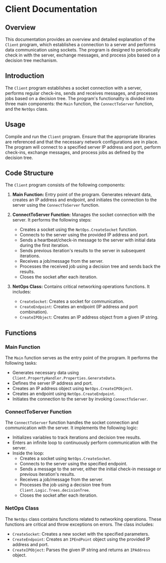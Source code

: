 # Client Documentation

## Overview

This documentation provides an overview and detailed explanation of the `Client` program, which establishes a connection to a server and performs data communication using sockets. The program is designed to periodically check in with the server, exchange messages, and process jobs based on a decision tree mechanism.

## Introduction

The `Client` program establishes a socket connection with a server, performs regular check-ins, sends and receives messages, and processes jobs based on a decision tree. The program's functionality is divided into three main components: the `Main` function, the `ConnectToServer` function, and the `NetOps` class.

## Usage

Compile and run the `Client` program. Ensure that the appropriate libraries are referenced and that the necessary network configurations are in place. The program will connect to a specified server IP address and port, perform check-ins, exchange messages, and process jobs as defined by the decision tree.

## Code Structure

The `Client` program consists of the following components:

1. **Main Function:** Entry point of the program. Generates relevant data, creates an IP address and endpoint, and initiates the connection to the server using the `ConnectToServer` function.
    
2. **ConnectToServer Function:** Manages the socket connection with the server. It performs the following steps:
    
    - Creates a socket using the `NetOps.CreateSocket` function.
    - Connects to the server using the provided IP address and port.
    - Sends a heartbeat/check-in message to the server with initial data during the first iteration.
    - Sends previous iteration's results to the server in subsequent iterations.
    - Receives a job/message from the server.
    - Processes the received job using a decision tree and sends back the results.
    - Closes the socket after each iteration.

1. **NetOps Class:** Contains critical networking operations functions. It includes:
    
    - `CreateSocket`: Creates a socket for communication.
    - `CreateEndpoint`: Creates an endpoint (IP address and port combination).
    - `CreateIPObject`: Creates an IP address object from a given IP string.

## Functions

### Main Function

The `Main` function serves as the entry point of the program. It performs the following tasks:

- Generates necessary data using `Client.PropertyHandler.Properties.GenerateData`.
- Defines the server IP address and port.
- Creates an IP address object using `NetOps.CreateIPObject`.
- Creates an endpoint using `NetOps.CreateEndpoint`.
- Initiates the connection to the server by invoking `ConnectToServer`.

### ConnectToServer Function

The `ConnectToServer` function handles the socket connection and communication with the server. It implements the following logic:

- Initializes variables to track iterations and decision tree results.
- Enters an infinite loop to continuously perform communication with the server.
- Inside the loop:
    - Creates a socket using `NetOps.CreateSocket`.
    - Connects to the server using the specified endpoint.
    - Sends a message to the server, either the initial check-in message or previous iteration's results.
    - Receives a job/message from the server.
    - Processes the job using a decision tree from `Client.Logic.Trees.decisionTree`.
    - Closes the socket after each iteration.

### NetOps Class

The `NetOps` class contains functions related to networking operations. These functions are critical and throw exceptions on errors. The class includes:

- `CreateSocket`: Creates a new socket with the specified parameters.
- `CreateEndpoint`: Creates an `IPEndPoint` object using the provided IP address and port.
- `CreateIPObject`: Parses the given IP string and returns an `IPAddress` object.